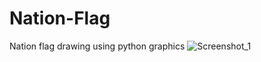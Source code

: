 # Nation-Flag
Nation flag drawing using python graphics
![Screenshot_1](https://user-images.githubusercontent.com/89592140/184590820-dc1f0a60-bb77-4c4f-8bf4-82c761d09ab6.jpg)
